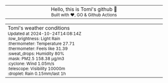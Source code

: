 
<div align="center">
<table>
<tbody>
<td align="center">
<img width="2000" height="0"><br>
Hello, this is Tomi's github 👋<br>
<sup>Built with ❤️, GO & Github Actions</sup><br>
<img width="2000" height="0">
</td>
</tbody>
</table>
</div>
<table>
<tbody>
<td align="left">
<img width="2000" height="0"><br>
Tomi's weather conditions<br>
<sup>Updated at 2024-10-24T14:08:14Z</sup><br>
<sup>:low_brightness: Light Rain</sup><br>
<sup>:thermometer: Temperature 27.71 </sup><br>
<sup>:thermometer: Feels like 31.39</sup><br>
<sup>:sweat_drops: Humidity 80%</sup><br>
<sup>:mask: PM2.5 158.38 μg/m3</sup><br>
<sup>:cyclone: Wind 1.05m/s </sup><br>
<sup>:telescope: Visibility 10000m </sup><br>
<sup>:droplet: Rain 0.15mm/last 1h </sup><br>
<img width="2000" height="0">
</td>
<td align="left">
<img width="2000" height="0"><br>
<br>
<img width="2000" height="0">
</td>
</tbody>
</table>
</div>
    